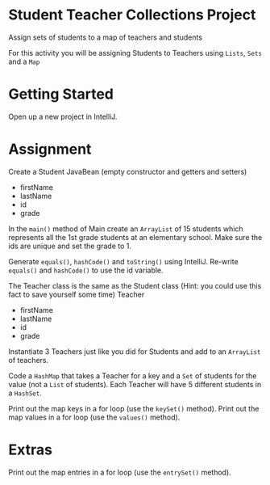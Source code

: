 # Student Teacher Collections Project
Assign sets of students to a map of teachers and students

For this activity you will be assigning Students to Teachers using `Lists`, `Sets` and a `Map`

# Getting Started  

Open up a new project in IntelliJ.

# Assignment  

Create a Student JavaBean (empty constructor and getters and setters)

- firstName<br>
- lastName<br>
- id<br>
- grade<br>

In the `main()` method of Main create an `ArrayList` of 15 students which represents all the 1st grade students at an elementary school. Make sure the ids are unique and set the grade to 1.

Generate `equals()`, `hashCode()` and `toString()` using IntelliJ. Re-write `equals()` and `hashCode()` to use the id variable.

The Teacher class is the same as the Student class (Hint: you could use this fact to save yourself some time) Teacher

- firstName<br>
- lastName<br>
- id<br>
- grade<br>

Instantiate 3 Teachers just like you did for Students and add to an `ArrayList` of teachers.

Code a `HashMap` that takes a Teacher for a key and a `Set` of students for the value (not a `List` of students). Each Teacher will have 5 different students in a `HashSet`.

Print out the map keys in a for loop (use the `keySet()` method). Print out the map values in a for loop (use the `values()` method).

# Extras  
Print out the map entries in a for loop (use the `entrySet()` method).